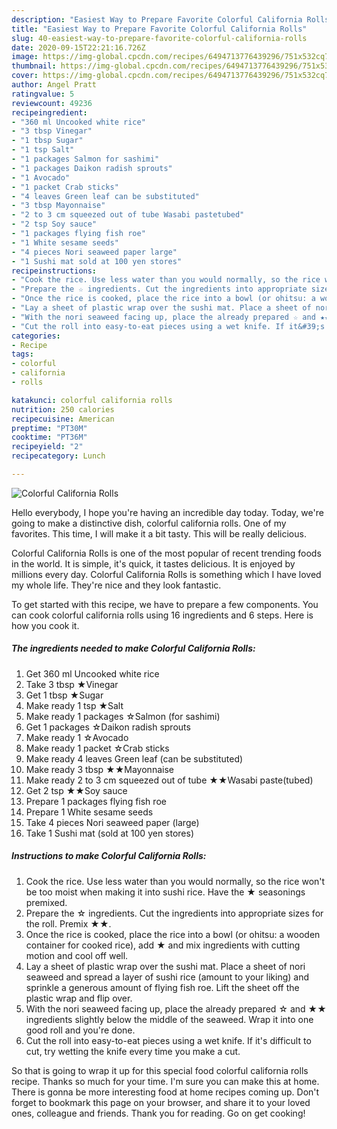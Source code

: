 ```yaml
---
description: "Easiest Way to Prepare Favorite Colorful California Rolls"
title: "Easiest Way to Prepare Favorite Colorful California Rolls"
slug: 40-easiest-way-to-prepare-favorite-colorful-california-rolls
date: 2020-09-15T22:21:16.726Z
image: https://img-global.cpcdn.com/recipes/6494713776439296/751x532cq70/colorful-california-rolls-recipe-main-photo.jpg
thumbnail: https://img-global.cpcdn.com/recipes/6494713776439296/751x532cq70/colorful-california-rolls-recipe-main-photo.jpg
cover: https://img-global.cpcdn.com/recipes/6494713776439296/751x532cq70/colorful-california-rolls-recipe-main-photo.jpg
author: Angel Pratt
ratingvalue: 5
reviewcount: 49236
recipeingredient:
- "360 ml Uncooked white rice"
- "3 tbsp Vinegar"
- "1 tbsp Sugar"
- "1 tsp Salt"
- "1 packages Salmon for sashimi"
- "1 packages Daikon radish sprouts"
- "1 Avocado"
- "1 packet Crab sticks"
- "4 leaves Green leaf can be substituted"
- "3 tbsp Mayonnaise"
- "2 to 3 cm squeezed out of tube Wasabi pastetubed"
- "2 tsp Soy sauce"
- "1 packages flying fish roe"
- "1 White sesame seeds"
- "4 pieces Nori seaweed paper large"
- "1 Sushi mat sold at 100 yen stores"
recipeinstructions:
- "Cook the rice. Use less water than you would normally, so the rice won&#39;t be too moist when making it into sushi rice. Have the ★ seasonings premixed."
- "Prepare the ☆ ingredients. Cut the ingredients into appropriate sizes for the roll. Premix ★★."
- "Once the rice is cooked, place the rice into a bowl (or ohitsu: a wooden container for cooked rice), add ★ and mix ingredients with cutting motion and cool off well."
- "Lay a sheet of plastic wrap over the sushi mat. Place a sheet of nori seaweed and spread a layer of sushi rice (amount to your liking) and sprinkle a generous amount of flying fish roe. Lift the sheet off the plastic wrap and flip over."
- "With the nori seaweed facing up, place the already prepared ☆ and ★★ ingredients slightly below the middle of the seaweed. Wrap it into one good roll and you&#39;re done."
- "Cut the roll into easy-to-eat pieces using a wet knife. If it&#39;s difficult to cut, try wetting the knife every time you make a cut."
categories:
- Recipe
tags:
- colorful
- california
- rolls

katakunci: colorful california rolls 
nutrition: 250 calories
recipecuisine: American
preptime: "PT30M"
cooktime: "PT36M"
recipeyield: "2"
recipecategory: Lunch

---
```



![Colorful California Rolls](https://img-global.cpcdn.com/recipes/6494713776439296/751x532cq70/colorful-california-rolls-recipe-main-photo.jpg)

Hello everybody, I hope you're having an incredible day today. Today, we're going to make a distinctive dish, colorful california rolls. One of my favorites. This time, I will make it a bit tasty. This will be really delicious.

Colorful California Rolls is one of the most popular of recent trending foods in the world. It is simple, it's quick, it tastes delicious. It is enjoyed by millions every day. Colorful California Rolls is something which I have loved my whole life. They're nice and they look fantastic.




To get started with this recipe, we have to prepare a few components. You can cook colorful california rolls using 16 ingredients and 6 steps. Here is how you cook it.

<!--inarticleads1-->

##### The ingredients needed to make Colorful California Rolls:

1. Get 360 ml Uncooked white rice
1. Take 3 tbsp ★Vinegar
1. Get 1 tbsp ★Sugar
1. Make ready 1 tsp ★Salt
1. Make ready 1 packages ☆Salmon (for sashimi)
1. Get 1 packages ☆Daikon radish sprouts
1. Make ready 1 ☆Avocado
1. Make ready 1 packet ☆Crab sticks
1. Make ready 4 leaves Green leaf (can be substituted)
1. Make ready 3 tbsp ★★Mayonnaise
1. Make ready 2 to 3 cm squeezed out of tube ★★Wasabi paste(tubed)
1. Get 2 tsp ★★Soy sauce
1. Prepare 1 packages flying fish roe
1. Prepare 1 White sesame seeds
1. Take 4 pieces Nori seaweed paper (large)
1. Take 1 Sushi mat (sold at 100 yen stores)




<!--inarticleads2-->

##### Instructions to make Colorful California Rolls:

1. Cook the rice. Use less water than you would normally, so the rice won&#39;t be too moist when making it into sushi rice. Have the ★ seasonings premixed.
1. Prepare the ☆ ingredients. Cut the ingredients into appropriate sizes for the roll. Premix ★★.
1. Once the rice is cooked, place the rice into a bowl (or ohitsu: a wooden container for cooked rice), add ★ and mix ingredients with cutting motion and cool off well.
1. Lay a sheet of plastic wrap over the sushi mat. Place a sheet of nori seaweed and spread a layer of sushi rice (amount to your liking) and sprinkle a generous amount of flying fish roe. Lift the sheet off the plastic wrap and flip over.
1. With the nori seaweed facing up, place the already prepared ☆ and ★★ ingredients slightly below the middle of the seaweed. Wrap it into one good roll and you&#39;re done.
1. Cut the roll into easy-to-eat pieces using a wet knife. If it&#39;s difficult to cut, try wetting the knife every time you make a cut.




So that is going to wrap it up for this special food colorful california rolls recipe. Thanks so much for your time. I'm sure you can make this at home. There is gonna be more interesting food at home recipes coming up. Don't forget to bookmark this page on your browser, and share it to your loved ones, colleague and friends. Thank you for reading. Go on get cooking!
